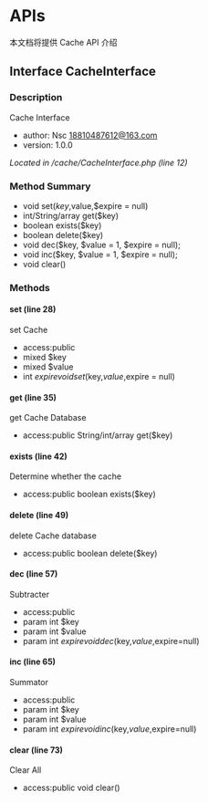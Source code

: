 # APIs

本文档将提供 Cache API 介绍

## Interface CacheInterface
### Description

Cache Interface
- author: Nsc <18810487612@163.com>
- version: 1.0.0

*Located in /cache/CacheInterface.php (line 12)*

### Method Summary

- void set($key,$value,$expire = null)
- int/String/array get($key)
- boolean exists($key)
- boolean delete($key)
- void dec($key, $value = 1, $expire = null);
- void inc($key, $value = 1, $expire = null);
- void clear()

### Methods

#### set (line 28)
set Cache
- access:public
- mixed $key
- mixed $value
- int $expire
void set($key,$value,$expire = null)

#### get (line 35)
get Cache Database
- access:public
String/int/array get($key)

#### exists (line 42)
Determine whether the cache
- access:public
boolean exists($key)

#### delete (line 49)
delete Cache database
- access:public
boolean delete($key)

#### dec (line 57)
Subtracter
- access:public
- param int $key
- param int $value
- param int $expire
void dec($key,$value,$expire=null)

#### inc (line 65)
Summator
- access:public
- param int $key
- param int $value
- param int $expire
void inc($key,$value,$expire=null)

#### clear (line 73)
Clear All
- access:public
void clear()

